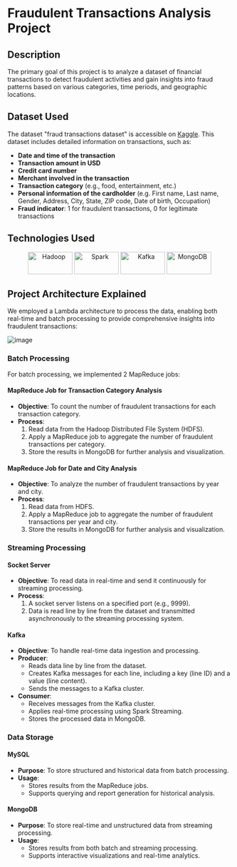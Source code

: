 # Fraudulent Transactions Analysis Project 
## Description
The primary goal of this project is to analyze a dataset of financial transactions to detect fraudulent activities and gain insights into fraud patterns based on various categories, time periods, and geographic locations. 
## Dataset Used
The dataset "fraud transactions dataset" is accessible on [Kaggle](https://www.kaggle.com/datasets/dermisfit/fraud-transactions-dataset/data). This dataset includes detailed information on transactions, such as:
- **Date and time of the transaction**
- **Transaction amount in USD**
- **Credit card number**
- **Merchant involved in the transaction**
- **Transaction category** (e.g., food, entertainment, etc.)
- **Personal information of the cardholder** (e.g. First name, Last name, Gender, Address, City, State, ZIP code, Date of birth, Occupation)  
- **Fraud indicator**: 1 for fraudulent transactions, 0 for legitimate transactions
## Technologies Used
<p align="center">
  <img src="https://upload.wikimedia.org/wikipedia/commons/3/38/Apache_Hadoop_logo.svg" alt="Hadoop" width="100" height="50">
  <img src="https://upload.wikimedia.org/wikipedia/commons/f/f3/Apache_Spark_logo.svg" alt="Spark" width="100" height="50">
  <img src="https://upload.wikimedia.org/wikipedia/commons/0/05/Apache_kafka.svg" alt="Kafka" width="100" height="50">
  <img src="https://upload.wikimedia.org/wikipedia/en/4/45/MongoDB-Logo.svg" alt="MongoDB" width="100" height="50">
</p>

## Project Architecture Explained
We employed a Lambda architecture to process the data, enabling both real-time and batch processing to provide comprehensive insights into fraudulent transactions:

![image](https://github.com/eyaraouine/BigData_Pipeline_For_Fraudulent_Transactions_Analysis/assets/98587427/404b110e-d9dc-4903-90ef-b6020d763572)

### Batch Processing
For batch processing, we implemented 2 MapReduce jobs:

#### MapReduce Job for Transaction Category Analysis

- **Objective**: To count the number of fraudulent transactions for each transaction category.
- **Process**:
  1. Read data from the Hadoop Distributed File System (HDFS).
  2. Apply a MapReduce job to aggregate the number of fraudulent transactions per category.
  3. Store the results in MongoDB for further analysis and visualization.

#### MapReduce Job for Date and City Analysis

- **Objective**: To analyze the number of fraudulent transactions by year and city.
- **Process**:
  1. Read data from HDFS.
  2. Apply a MapReduce job to aggregate the number of fraudulent transactions per year and city.
  3. Store the results in MongoDB for further analysis and visualization.

### Streaming Processing

#### Socket Server

- **Objective**: To read data in real-time and send it continuously for streaming processing.
- **Process**:
  1. A socket server listens on a specified port (e.g., 9999).
  2. Data is read line by line from the dataset and transmitted asynchronously to the streaming processing system.

#### Kafka

- **Objective**: To handle real-time data ingestion and processing.
- **Producer**:
  - Reads data line by line from the dataset.
  - Creates Kafka messages for each line, including a key (line ID) and a value (line content).
  - Sends the messages to a Kafka cluster.
- **Consumer**:
  - Receives messages from the Kafka cluster.
  - Applies real-time processing using Spark Streaming.
  - Stores the processed data in MongoDB.
### Data Storage

#### MySQL

- **Purpose**: To store structured and historical data from batch processing.
- **Usage**:
  - Stores results from the MapReduce jobs.
  - Supports querying and report generation for historical analysis.

#### MongoDB

- **Purpose**: To store real-time and unstructured data from streaming processing.
- **Usage**:
  - Stores results from both batch and streaming processing.
  - Supports interactive visualizations and real-time analytics.
